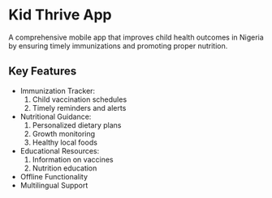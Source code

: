 # Kid Thrive App
A comprehensive mobile app that improves child health outcomes in Nigeria by ensuring timely immunizations and promoting proper nutrition.

## Key Features
- Immunization Tracker:
   1. Child vaccination schedules
   2. Timely reminders and alerts
- Nutritional Guidance:
   1. Personalized dietary plans
   2. Growth monitoring
   3. Healthy local foods
- Educational Resources:
   1. Information on vaccines
   2. Nutrition education
- Offline Functionality
- Multilingual Support